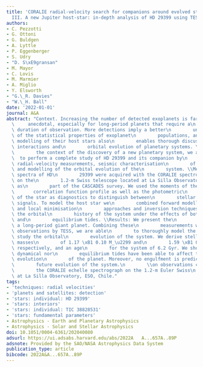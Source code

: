 ```yaml
---
title: 'CORALIE radial-velocity search for companions around evolved stars (CASCADES).
  III. A new Jupiter host-star: in-depth analysis of HD 29399 using TESS data'
authors:
- C. Pezzotti
- G. Ottoni
- G. Buldgen
- A. Lyttle
- P. Eggenberger
- S. Udry
- "D. S\xE9gransan"
- M. Mayor
- C. Lovis
- M. Marmier
- A. Miglio
- Y. Elsworth
- "G.\_R. Davies"
- "W.\_H. Ball"
date: '2022-01-01'
journal: A&A
abstract: "Context. Increasing the number of detected exoplanets is far from\n   \
  \     anecdotal, especially for long-period planets that require a\n        long\
  \ duration of observation. More detections imply a better\n        understanding\
  \ of the statistical properties of exoplanet\n        populations, and detailed\
  \ modelling of their host stars also\n        enables thorough discussions of star-planet\
  \ interactions and\n        orbital evolution of planetary systems. \\Aims: In\n\
  \        the context of the discovery of a new planetary system, we aim\n      \
  \  to perform a complete study of HD 29399 and its companion by\n        means of\
  \ radial-velocity measurements, seismic characterisation\n        of the host-star,\
  \ and modelling of the orbital evolution of the\n        system. \\Methods: High-resolution\
  \ spectra of HD\n        29399 were acquired with the CORALIE spectrograph mounted\
  \ on the\n        1.2-m Swiss telescope located at La Silla Observatory (Chile)\
  \ as\n        part of the CASCADES survey. We used the moments of the cross-\n \
  \       correlation function profile as well as the photometric\n        variability\
  \ of the star as diagnostics to distinguish between\n        stellar and planetary-induced\
  \ signals. To model the host star we\n        combined forward modelling with global\
  \ and local minimisation\n        approaches and inversion techniques. We also studied\
  \ the orbital\n        history of the system under the effects of both dynamical\
  \ and\n        equilibrium tides. \\Results: We present the\n        detection of\
  \ a long-period giant planet. Combining these\n        measurements with photometric\
  \ observations by TESS, we are able\n        to thoroughly model the host star and\
  \ study the orbital\n        evolution of the system. We derive stellar and planetary\
  \ masses\n        of 1.17 \xB1 0.10 M_\u2299 and\n        1.59 \xB1 0.08 M_Jup,\
  \ respectively, and an age\n        for the system of 6.2 Gyr. We show that neither\
  \ dynamical nor\n        equilibrium tides have been able to affect the orbital\
  \ evolution\n        of the planet. Moreover, no engulfment is predicted for the\n\
  \        future evolution of the system.\n        \\on observations collected with\n\
  \        the CORALIE echelle spectrograph on the 1.2-m Euler Swiss\n        telescope\
  \ at La Silla Observatory, ESO, Chile."
tags:
- 'techniques: radial velocities'
- 'planets and satellites: detection'
- 'stars: individual: HD 29399'
- 'stars: interiors'
- 'stars: individual: TIC 38828531'
- 'stars: fundamental parameters'
- Astrophysics - Earth and Planetary Astrophysics
- Astrophysics - Solar and Stellar Astrophysics
doi: 10.1051/0004-6361/202040080
adsurl: https://ui.adsabs.harvard.edu/abs/2022A   A...657A..89P
adsnote: Provided by the SAO/NASA Astrophysics Data System
publication_type: article
bibcode: 2022A&A...657A..89P
---
```

